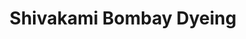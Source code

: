 ---
title: "Shivakami Bombay Dyeing"
url: /thiruvananthapuram/shivakami-bombay-dyeing/
shop: Kleidung
---
